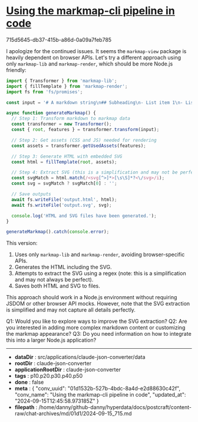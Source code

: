# [Using the markmap-cli pipeline in code](https://claude.ai/chat/01d1532b-527b-4bdc-8a4d-e2d88630c42f)

715d5645-db37-415b-a86d-0a09a7feb785

 I apologize for the continued issues. It seems the `markmap-view` package is heavily dependent on browser APIs. Let's try a different approach using only `markmap-lib` and `markmap-render`, which should be more Node.js friendly:

```javascript
import { Transformer } from 'markmap-lib';
import { fillTemplate } from 'markmap-render';
import fs from 'fs/promises';

const input = '# A markdown string\n## Subheading\n- List item 1\n- List item 2';

async function generateMarkmap() {
  // Step 1: Transform markdown to markmap data
  const transformer = new Transformer();
  const { root, features } = transformer.transform(input);

  // Step 2: Get assets (CSS and JS) needed for rendering
  const assets = transformer.getUsedAssets(features);

  // Step 3: Generate HTML with embedded SVG
  const html = fillTemplate(root, assets);

  // Step 4: Extract SVG (this is a simplification and may not be perfect)
  const svgMatch = html.match(/<svg[^>]*>[\s\S]*?<\/svg>/i);
  const svg = svgMatch ? svgMatch[0] : '';

  // Save outputs
  await fs.writeFile('output.html', html);
  await fs.writeFile('output.svg', svg);

  console.log('HTML and SVG files have been generated.');
}

generateMarkmap().catch(console.error);
```

This version:
1. Uses only `markmap-lib` and `markmap-render`, avoiding browser-specific APIs.
2. Generates the HTML including the SVG.
3. Attempts to extract the SVG using a regex (note: this is a simplification and may not always be perfect).
4. Saves both HTML and SVG to files.

This approach should work in a Node.js environment without requiring JSDOM or other browser API mocks. However, note that the SVG extraction is simplified and may not capture all details perfectly.

Q1: Would you like to explore ways to improve the SVG extraction?
Q2: Are you interested in adding more complex markdown content or customizing the markmap appearance?
Q3: Do you need information on how to integrate this into a larger Node.js application?

---

* **dataDir** : src/applications/claude-json-converter/data
* **rootDir** : claude-json-converter
* **applicationRootDir** : claude-json-converter
* **tags** : p10.p20.p30.p40.p50
* **done** : false
* **meta** : {
  "conv_uuid": "01d1532b-527b-4bdc-8a4d-e2d88630c42f",
  "conv_name": "Using the markmap-cli pipeline in code",
  "updated_at": "2024-09-15T12:45:58.973185Z"
}
* **filepath** : /home/danny/github-danny/hyperdata/docs/postcraft/content-raw/chat-archives/md/01d1/2024-09-15_715.md